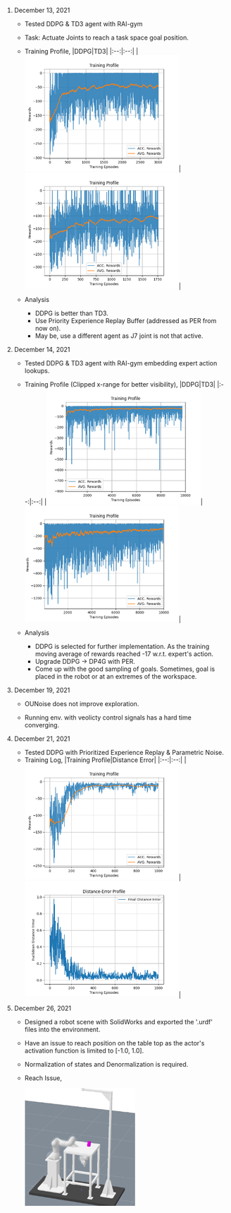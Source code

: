 1. December 13, 2021

    * Tested DDPG & TD3 agent with RAI-gym
    * Task: Actuate Joints to reach a task space goal position.
    * Training Profile,
        |DDPG|TD3|
        |:--:|:--:|
        |<img src="training_ground/check_reachPosition/DDPG/data/Training_Profile.png" width="350">| <img src="training_ground/check_reachPosition/TD3/data/Training_Profile.png" width="350">|

    * Analysis
        * DDPG is better than TD3.
        * Use Priority Experience Replay Buffer (addressed as PER from now on).
        * May be, use a different agent as J7 joint is not that active.

2. December 14, 2021

    * Tested DDPG & TD3 agent with RAI-gym embedding expert action lookups.
    * Training Profile (Clipped x-range for better visibility),
        |DDPG|TD3|
        |:--:|:--:|
        |<img src="training_ground/check_aidedPosition/DDPG/data/Training Profile.png" width="350">| <img src="training_ground/check_aidedPosition/TD3/data/Training Profile.png" width="350">|

    * Analysis
        * DDPG is selected for further implementation. As the training moving average of rewards reached -17 w.r.t. expert's action.
        * Upgrade DDPG -> DP4G with PER.
        * Come up with the good sampling of goals. Sometimes, goal is placed in the robot or at an extremes of the workspace.

3. December 19, 2021

    * OUNoise does not improve exploration.

    * Running env. with veolicty control signals has a hard time converging.

4. December 21, 2021

    * Tested DDPG with Prioritized Experience Replay & Parametric Noise.
    * Training Log,
        |Training Profile|Distance Error|
        |:--:|:--:|
        |<img src="training_ground/check_PER/data/Training_Profile.png" width="350">| <img src="training_ground/check_PER/data/Distance_Profile.png" width="350">|

5. December 26, 2021

    * Designed a robot scene with SolidWorks and exported the '.urdf' files into the environment.
    * Have an issue to reach position on the table top as the actor's activation function is limited to [-1.0, 1.0].
    * Normalization of states and Denormalization is required.
    * Reach Issue,

        <img src="robot_scene/reach_issue.png" width="250">